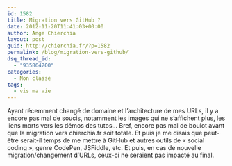 ```yaml
---
id: 1582
title: Migration vers GitHub ?
date: 2012-11-20T11:41:03+00:00
author: Ange Chierchia
layout: post
guid: http://chierchia.fr/?p=1582
permalink: /blog/migration-vers-github/
dsq_thread_id:
  - "935864200"
categories:
  - Non classé
tags:
  - vis ma vie
---
```

Ayant récemment changé de domaine et l&rsquo;architecture de mes URLs, il y a encore pas mal de soucis, notamment les images qui ne s&rsquo;affichent plus, les liens morts vers les démos des tutos&#8230; Bref, encore pas mal de boulot avant que la migration vers chierchia.fr soit totale. Et puis je me disais que peut-être serait-il temps de me mettre à GitHub et autres outils de &laquo;&nbsp;social coding&nbsp;&raquo;, genre CodePen, JSFiddle, etc. Et puis, en cas de nouvelle migration/changement d&rsquo;URLs, ceux-ci ne seraient pas impacté au final.